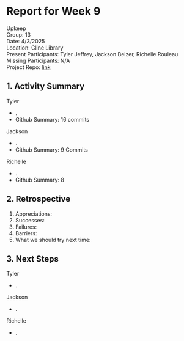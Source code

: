 # Report for Week 9 #
Upkeep <br />
Group: 13<br />
Date: 4/3/2025<br />
Location: Cline Library<br />
Present Participants: Tyler Jeffrey, Jackson Belzer, Richelle Rouleau<br />
Missing Participants: N/A<br />
Project Repo: [link](https://github.com/TJeffrey237/CS386Project.git)

## 1. Activity Summary ##
Tyler
- .
- Github Summary: 16 commits

Jackson
- .
- Github Summary: 9 Commits

Richelle
- .
- Github Summary: 8

## 2. Retrospective ##
1. Appreciations: 
2. Successes: 
3. Failures:
4. Barriers: 
5. What we should try next time: 

## 3. Next Steps ##
Tyler
- .

Jackson 
- .

Richelle
- .
